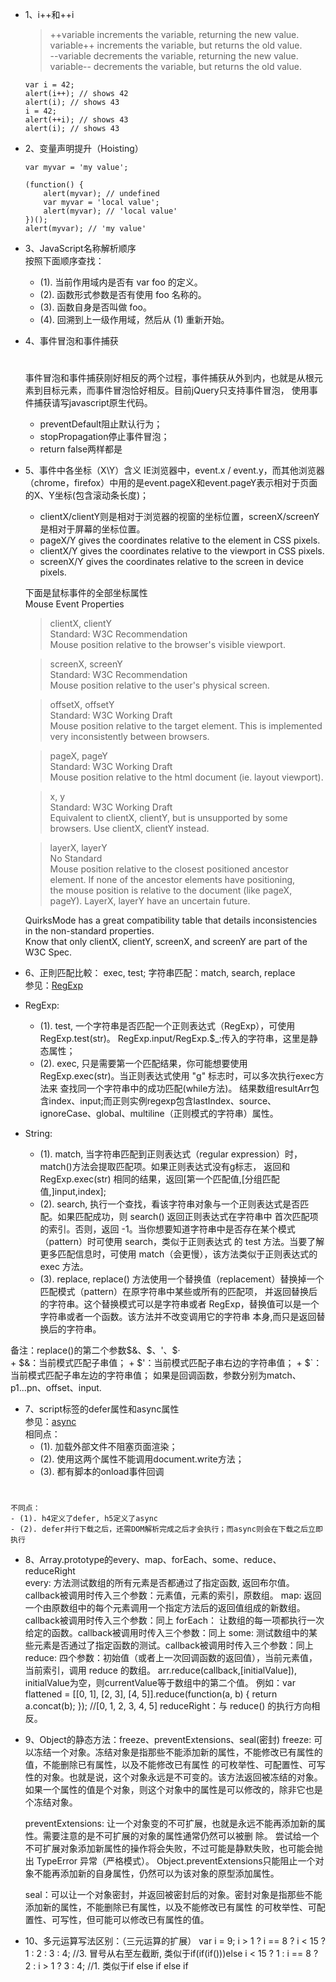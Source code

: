 * 1、i++和++i
    > ++variable increments the variable, returning the new value.  
    > variable++ increments the variable, but returns the old value.  
    > --variable decrements the variable, returning the new value.  
    > variable-- decrements the variable, but returns the old value.  

    ```
    var i = 42;
    alert(i++); // shows 42
    alert(i); // shows 43
    i = 42;
    alert(++i); // shows 43
    alert(i); // shows 43
    ```


* 2、变量声明提升（Hoisting）
    ```
    var myvar = 'my value';  
    
    (function() {  
        alert(myvar); // undefined  
        var myvar = 'local value';  
        alert(myvar); // 'local value'
    })(); 
    alert(myvar); // 'my value'
    ```

* 3、JavaScript名称解析顺序  
    按照下面顺序查找：  
    
    - (1). 当前作用域内是否有 var foo 的定义。  
    - (2). 函数形式参数是否有使用 foo 名称的。  
    - (3). 函数自身是否叫做 foo。  
    - (4). 回溯到上一级作用域，然后从 (1) 重新开始。  


* 4、事件冒泡和事件捕获  
  #  
    事件冒泡和事件捕获刚好相反的两个过程，事件捕获从外到内，也就是从根元素到目标元素，而事件冒泡恰好相反。目前jQuery只支持事件冒泡，
    使用事件捕获请写javascript原生代码。  
     
    - preventDefault阻止默认行为；
    - stopPropagation停止事件冒泡；
    - return false两样都是

* 5、事件中各坐标（X\Y）含义
    IE浏览器中，event.x / event.y，而其他浏览器（chrome，firefox）中用的是event.pageX和event.pageY表示相对于页面的X、Y坐标(包含滚动条长度)；  
    - clientX/clientY则是相对于浏览器的视窗的坐标位置，screenX/screenY是相对于屏幕的坐标位置。  
    - pageX/Y gives the coordinates relative to the <html> element in CSS pixels.  
    - clientX/Y gives the coordinates relative to the viewport in CSS pixels.  
    - screenX/Y gives the coordinates relative to the screen in device pixels.  
    
    下面是鼠标事件的全部坐标属性  
    Mouse Event Properties   
    
    > clientX, clientY  
    Standard: W3C Recommendation  
    Mouse position relative to the browser's visible viewport.  
    
    > screenX, screenY  
    Standard: W3C Recommendation  
    Mouse position relative to the user's physical screen.  
    
    > offsetX, offsetY  
    Standard: W3C Working Draft  
    Mouse position relative to the target element. This is implemented very inconsistently between browsers.  
    
    > pageX, pageY  
    Standard: W3C Working Draft  
    Mouse position relative to the html document (ie. layout viewport).  
    
    > x, y  
    Standard: W3C Working Draft  
    Equivalent to clientX, clientY, but is unsupported by some browsers. Use clientX, clientY instead.  
    
    > layerX, layerY  
    No Standard  
    Mouse position relative to the closest positioned ancestor element. If none of the ancestor elements have positioning,   
    the mouse position is relative to the document (like pageX, pageY). LayerX, layerY have an uncertain future.  
    
    QuirksMode has a great compatibility table that details inconsistencies in the non-standard properties.  
    Know that only clientX, clientY, screenX, and screenY are part of the W3C Spec.  

* 6、正則匹配比較： exec, test;  字符串匹配：match, search, replace  
    参见：[RegExp](https://developer.mozilla.org/zh-CN/docs/Web/JavaScript/Reference/Global_Objects/RegExp/exec) 
 
 - RegExp:
    + (1). test, 一个字符串是否匹配一个正则表达式（RegExp），可使用 RegExp.test(str)。 RegExp.input/RegExp.$_:传入的字符串，这里是静态属性；
    + (2). exec, 只是需要第一个匹配结果，你可能想要使用 RegExp.exec(str)。当正则表达式使用 "g" 标志时，可以多次执行exec方法来
 查找同一个字符串中的成功匹配(while方法)。 结果数组resultArr包含index、input;而正则实例regexp包含lastIndex、source、
 ignoreCase、global、multiline（正则模式的字符串）属性。
 
 - String: 
    + (1). match, 当字符串匹配到正则表达式（regular expression）时，match()方法会提取匹配项。如果正则表达式没有g标志，
 返回和 RegExp.exec(str) 相同的结果，返回[第一个匹配值,[分组匹配值,]input,index];
    + (2). search, 执行一个查找，看该字符串对象与一个正则表达式是否匹配。如果匹配成功，则 search() 返回正则表达式在字符串中
 首次匹配项的索引。否则，返回 -1。当你想要知道字符串中是否存在某个模式（pattern）时可使用 search，类似于正则表达式
 的 test 方法。当要了解更多匹配信息时，可使用 match（会更慢），该方法类似于正则表达式的 exec 方法。
    + (3). replace, replace() 方法使用一个替换值（replacement）替换掉一个匹配模式（pattern）在原字符串中某些或所有的匹配项，
 并返回替换后的字符串。这个替换模式可以是字符串或者 RegExp，替换值可以是一个字符串或者一个函数。该方法并不改变调用它的字符串  本身,而只是返回替换后的字符串。
 
 备注：replace()的第二个参数$&、$$、$'、$·  
    + $&：当前模式匹配子串值；
    + $'：当前模式匹配子串右边的字符串值；
    + $`：当前模式匹配子串左边的字符串值； 
    如果是回调函数，参数分别为match、p1...pn、offset、input. 

* 7、script标签的defer属性和async属性  
    参见：[async](http://www.growingwiththeweb.com/2014/02/async-vs-defer-attributes.html)   
    相同点：  
    - (1). 加载外部文件不阻塞页面渲染；
    - (2). 使用这两个属性不能调用document.write方法；
    - (3). 都有脚本的onload事件回调  
#  
    不同点：  
    - (1). h4定义了defer, h5定义了async
    - (2). defer并行下载之后，还需DOM解析完成之后才会执行；而async则会在下载之后立即执行

* 8、Array.prototype的every、map、forEach、some、reduce、reduceRight  
    every: 方法测试数组的所有元素是否都通过了指定函数, 返回布尔值。callback被调用时传入三个参数：元素值，元素的索引，原数组。
    map: 返回一个由原数组中的每个元素调用一个指定方法后的返回值组成的新数组。callback被调用时传入三个参数：同上
    forEach： 让数组的每一项都执行一次给定的函数。callback被调用时传入三个参数：同上
    some: 测试数组中的某些元素是否通过了指定函数的测试。callback被调用时传入三个参数：同上
    reduce: 四个参数：初始值（或者上一次回调函数的返回值），当前元素值，当前索引，调用 reduce 的数组。
        arr.reduce(callback,[initialValue]), initialValue为空，则currentValue等于数组中的第二个值。
        例如：var flattened = [[0, 1], [2, 3], [4, 5]].reduce(function(a, b) {
            return a.concat(b);
        }); //[0, 1, 2, 3, 4, 5]
    reduceRight：与 reduce() 的执行方向相反。

* 9、Object的静态方法：freeze、preventExtensions、seal(密封)
    freeze: 可以冻结一个对象。冻结对象是指那些不能添加新的属性，不能修改已有属性的值，不能删除已有属性，以及不能修改已有属性
    的可枚举性、可配置性、可写性的对象。也就是说，这个对象永远是不可变的。该方法返回被冻结的对象。
    如果一个属性的值是个对象，则这个对象中的属性是可以修改的，除非它也是个冻结对象。
    
    preventExtensions: 让一个对象变的不可扩展，也就是永远不能再添加新的属性。需要注意的是不可扩展的对象的属性通常仍然可以被删     除。
    尝试给一个不可扩展对象添加新属性的操作将会失败，不过可能是静默失败，也可能会抛出 TypeError 异常（严格模式）。
    Object.preventExtensions只能阻止一个对象不能再添加新的自身属性，仍然可以为该对象的原型添加属性。
    
    seal：可以让一个对象密封，并返回被密封后的对象。密封对象是指那些不能添加新的属性，不能删除已有属性，以及不能修改已有属性
    的可枚举性、可配置性、可写性，但可能可以修改已有属性的值。

* 10、多元运算写法区别：（三元运算的扩展）
    var i = 9; 
    i > 1 ? i == 8 ? i < 15 ? 1 : 2 : 3 : 4;   //3. 冒号从右至左截断, 类似于if(if(if()))else
    i < 15 ? 1 : i == 8 ? 2 : i > 1 ? 3 : 4;    //1. 类似于if else if else if
